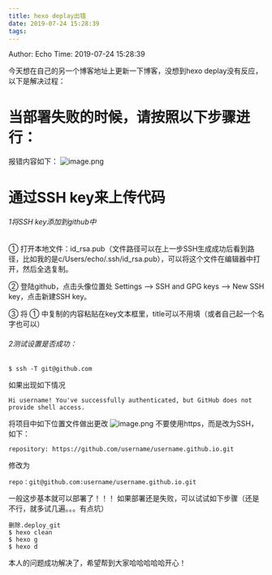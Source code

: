 ```yaml
---
title: hexo deplay出错
date: 2019-07-24 15:28:39
tags:
---
```


Author: Echo
Time: 2019-07-24 15:28:39

今天想在自己的另一个博客地址上更新一下博客，没想到hexo deplay没有反应，以下是解决过程：

# 当部署失败的时候，请按照以下步骤进行：
报错内容如下：
![image.png](https://upload-images.jianshu.io/upload_images/11846892-380d07b43c8f919a.png?imageMogr2/auto-orient/strip%7CimageView2/2/w/1240)
# 通过SSH key来上传代码
###### 1将SSH key添加到github中
① 打开本地文件：id_rsa.pub（文件路径可以在上一步SSH生成成功后看到路径，比如我的是c/Users/echo/.ssh/id_rsa.pub），可以将这个文件在编辑器中打开，然后全选复制。

② 登陆github，点击头像位置处 Settings ——> SSH and GPG keys ——> New SSH key，点击新建SSH key。

③ 将 ① 中复制的内容粘贴在key文本框里，title可以不用填（或者自己起一个名字也可以）
###### 2测试设置是否成功：
```
$ ssh -T git@github.com
```
如果出现如下情况
```
Hi username! You've successfully authenticated, but GitHub does not 
provide shell access.
```
将项目中如下位置文件做出更改
![image.png](https://upload-images.jianshu.io/upload_images/11846892-9dc350788418a979.png?imageMogr2/auto-orient/strip%7CimageView2/2/w/1240)
不要使用https，而是改为SSH，如下：
```
repository: https://github.com/username/username.github.io.git
```
修改为
```
repo：git@github.com:username/username.github.io.git
```
一般这步基本就可以部署了！！！
如果部署还是失败，可以试试如下步骤（还是不行，就多试几遍。。。有点坑）
```
删除.deploy_git
$ hexo clean 
$ hexo g
$ hexo d
```
本人的问题成功解决了，希望帮到大家哈哈哈哈哈开心！

